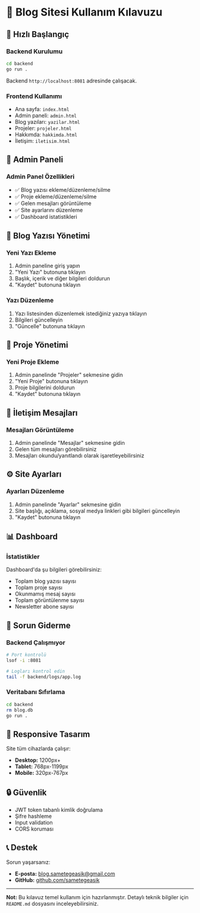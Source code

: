 # 📖 Blog Sitesi Kullanım Kılavuzu

## 🚀 Hızlı Başlangıç

### Backend Kurulumu
```bash
cd backend
go run .
```
Backend `http://localhost:8081` adresinde çalışacak.

### Frontend Kullanımı
- Ana sayfa: `index.html`
- Admin paneli: `admin.html`
- Blog yazıları: `yazilar.html`
- Projeler: `projeler.html`
- Hakkımda: `hakkimda.html`
- İletişim: `iletisim.html`

## 🔐 Admin Paneli

### Admin Panel Özellikleri
- ✅ Blog yazısı ekleme/düzenleme/silme
- ✅ Proje ekleme/düzenleme/silme
- ✅ Gelen mesajları görüntüleme
- ✅ Site ayarlarını düzenleme
- ✅ Dashboard istatistikleri

## 📝 Blog Yazısı Yönetimi

### Yeni Yazı Ekleme
1. Admin paneline giriş yapın
2. "Yeni Yazı" butonuna tıklayın
3. Başlık, içerik ve diğer bilgileri doldurun
4. "Kaydet" butonuna tıklayın

### Yazı Düzenleme
1. Yazı listesinden düzenlemek istediğiniz yazıya tıklayın
2. Bilgileri güncelleyin
3. "Güncelle" butonuna tıklayın

## 🚀 Proje Yönetimi

### Yeni Proje Ekleme
1. Admin panelinde "Projeler" sekmesine gidin
2. "Yeni Proje" butonuna tıklayın
3. Proje bilgilerini doldurun
4. "Kaydet" butonuna tıklayın

## 📧 İletişim Mesajları

### Mesajları Görüntüleme
1. Admin panelinde "Mesajlar" sekmesine gidin
2. Gelen tüm mesajları görebilirsiniz
3. Mesajları okundu/yanıtlandı olarak işaretleyebilirsiniz

## ⚙️ Site Ayarları

### Ayarları Düzenleme
1. Admin panelinde "Ayarlar" sekmesine gidin
2. Site başlığı, açıklama, sosyal medya linkleri gibi bilgileri güncelleyin
3. "Kaydet" butonuna tıklayın

## 📊 Dashboard

### İstatistikler
Dashboard'da şu bilgileri görebilirsiniz:
- Toplam blog yazısı sayısı
- Toplam proje sayısı
- Okunmamış mesaj sayısı
- Toplam görüntülenme sayısı
- Newsletter abone sayısı

## 🔧 Sorun Giderme

### Backend Çalışmıyor
```bash
# Port kontrolü
lsof -i :8081

# Logları kontrol edin
tail -f backend/logs/app.log
```

### Veritabanı Sıfırlama
```bash
cd backend
rm blog.db
go run .
```

## 📱 Responsive Tasarım

Site tüm cihazlarda çalışır:
- **Desktop:** 1200px+
- **Tablet:** 768px-1199px
- **Mobile:** 320px-767px

## 🔒 Güvenlik

- JWT token tabanlı kimlik doğrulama
- Şifre hashleme
- Input validation
- CORS koruması

## 📞 Destek

Sorun yaşarsanız:
- **E-posta:** blog.sametegeasik@gmail.com
- **GitHub:** [github.com/sametegeasik](https://github.com/sametegeasik)

---

**Not:** Bu kılavuz temel kullanım için hazırlanmıştır. Detaylı teknik bilgiler için `README.md` dosyasını inceleyebilirsiniz. 